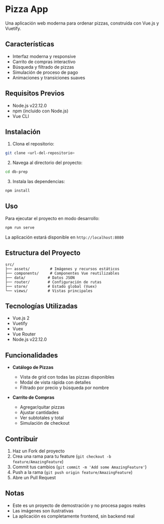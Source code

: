 # Pizza App

Una aplicación web moderna para ordenar pizzas, construida con Vue.js y Vuetify.

## Características

- Interfaz moderna y responsive
- Carrito de compras interactivo
- Búsqueda y filtrado de pizzas
- Simulación de proceso de pago
- Animaciones y transiciones suaves

## Requisitos Previos

- Node.js v22.12.0
- npm (incluido con Node.js)
- Vue CLI

## Instalación

1. Clona el repositorio:
```bash
git clone <url-del-repositorio>
```

2. Navega al directorio del proyecto:
```bash
cd db-prep
```

3. Instala las dependencias:
```bash
npm install
```

## Uso

Para ejecutar el proyecto en modo desarrollo:
```bash
npm run serve
```

La aplicación estará disponible en `http://localhost:8080`

## Estructura del Proyecto

```
src/
├── assets/         # Imágenes y recursos estáticos
├── components/     # Componentes Vue reutilizables
├── data/          # Datos JSON
├── router/        # Configuración de rutas
├── store/         # Estado global (Vuex)
└── views/         # Vistas principales
```

## Tecnologías Utilizadas

- Vue.js 2
- Vuetify
- Vuex
- Vue Router
- Node.js v22.12.0

## Funcionalidades

- **Catálogo de Pizzas**
  - Vista de grid con todas las pizzas disponibles
  - Modal de vista rápida con detalles
  - Filtrado por precio y búsqueda por nombre

- **Carrito de Compras**
  - Agregar/quitar pizzas
  - Ajustar cantidades
  - Ver subtotales y total
  - Simulación de checkout

## Contribuir

1. Haz un Fork del proyecto
2. Crea una rama para tu feature (`git checkout -b feature/AmazingFeature`)
3. Commit tus cambios (`git commit -m 'Add some AmazingFeature'`)
4. Push a la rama (`git push origin feature/AmazingFeature`)
5. Abre un Pull Request

## Notas

- Este es un proyecto de demostración y no procesa pagos reales
- Las imágenes son ilustrativas
- La aplicación es completamente frontend, sin backend real
